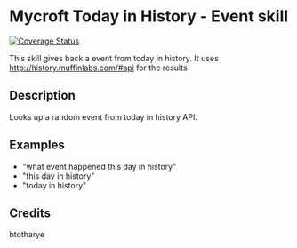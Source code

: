# Mycroft Today in History - Event skill
[![Coverage Status](https://coveralls.io/repos/github/Geeked-Out-Solutions/mycroft-skill-today-in-history/badge.svg)](https://coveralls.io/github/Geeked-Out-Solutions/mycroft-skill-today-in-history)

This skill gives back a event from today in history. It uses http://history.muffinlabs.com/#api for the results

## Description
Looks up a random event from today in history API.

## Examples
* "what event happened this day in history"
* "this day in history"
* "today in history"

## Credits
btotharye

